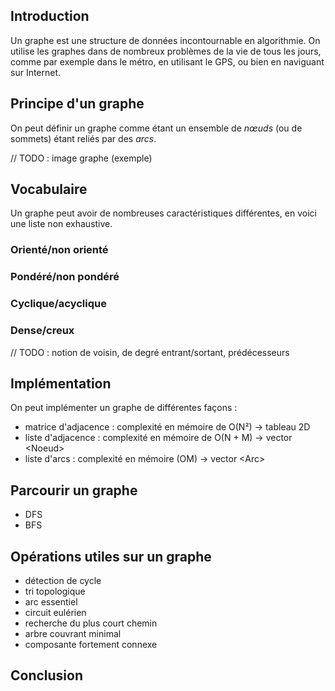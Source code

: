 ## Introduction

Un graphe est une structure de données incontournable en algorithmie. On utilise les graphes dans de nombreux problèmes de la vie de tous les jours, comme par exemple dans le métro, en utilisant le GPS, ou bien en naviguant sur Internet.

## Principe d'un graphe

On peut définir un graphe comme étant un ensemble de *nœuds* (ou de sommets) étant reliés par des 
*arcs*.

// TODO : image graphe (exemple)

## Vocabulaire

Un graphe peut avoir de nombreuses caractéristiques différentes, en voici une liste non exhaustive.

### Orienté/non orienté

### Pondéré/non pondéré

### Cyclique/acyclique

### Dense/creux

// TODO : notion de voisin, de degré entrant/sortant, prédécesseurs

## Implémentation

On peut implémenter un graphe de différentes façons :

   - matrice d'adjacence : complexité en mémoire de O(N²) -> tableau 2D
   - liste d'adjacence : complexité en mémoire de O(N + M) -> vector \<Noeud\>
   - liste d'arcs : complexité en mémoire (OM) -> vector \<Arc\>

## Parcourir un graphe

- DFS
- BFS

## Opérations utiles sur un graphe

- détection de cycle
- tri topologique
- arc essentiel
- circuit eulérien
- recherche du plus court chemin
- arbre couvrant minimal
- composante fortement connexe

## Conclusion
